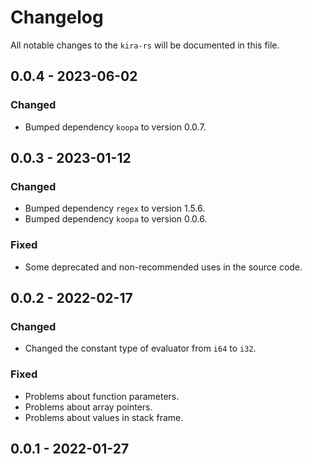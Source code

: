 # Changelog

All notable changes to the `kira-rs` will be documented in this file.

## 0.0.4 - 2023-06-02

### Changed

* Bumped dependency `koopa` to version 0.0.7.

## 0.0.3 - 2023-01-12

### Changed

* Bumped dependency `regex` to version 1.5.6.
* Bumped dependency `koopa` to version 0.0.6.

### Fixed

* Some deprecated and non-recommended uses in the source code.

## 0.0.2 - 2022-02-17

### Changed

* Changed the constant type of evaluator from `i64` to `i32`.

### Fixed

* Problems about function parameters.
* Problems about array pointers.
* Problems about values in stack frame.

## 0.0.1 - 2022-01-27
